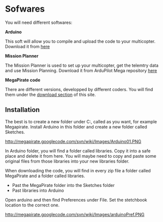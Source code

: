 # Sofwares #

You will need different softwares:

**Arduino**

This soft will allow you to compile and upload the code to your multicopter. Download it from [here](http://arduino.cc/en/Main/Software)

**Mission Planner**

The Mission Planner is used to set up your multicopter, get the telemtry data and use Mission Planning. Download it from ArduPilot Mega repository [here](http://code.google.com/p/ardupilot-mega/downloads/list)

**MegaPirate code**

There are different versions, developped by different coders.
You will find them under the [download section](http://code.google.com/p/megapirate/downloads/list) of this site.

## Installation ##

The best is to create a new folder under C:, called as you want, for example Megapirate.
Install Arduino in this folder and create a new folder called Sketches.

http://megapirate.googlecode.com/svn/wiki/Images/Arduino01.PNG

In Arduino folder, you will find a folder called libraries. Copy it into a safe place and delete it from here. You will maybe need to copy and paste some original files from those libraries into your new libraries folder.

When downloading the code, you will find in every zip file a folder called MegaPirate and a folder called libraries.
  * Past the MegaPirate folder into the Sketches folder
  * Past libraries into Arduino

Open arduino and then find Preferences under File.
Set the stetchbook location to the correct one.

http://megapirate.googlecode.com/svn/wiki/Images/arduinoPref.PNG
